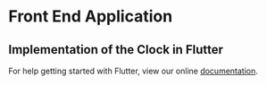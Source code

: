 # Front End Application
## Implementation of the Clock in Flutter

For help getting started with Flutter, view our online
[documentation](https://flutter.io/).
